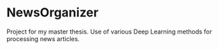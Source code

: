 # NewsOrganizer
Project for my master thesis. Use of various Deep Learning methods for processing news articles.
